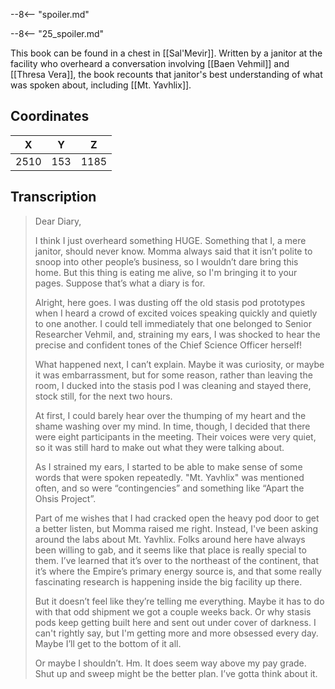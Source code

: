  

--8<-- "spoiler.md"

--8<-- "25_spoiler.md"

This book can be found in a chest in [[Sal'Mevir]]. Written by a janitor at the facility who overheard a conversation involving [[Baen Vehmil]] and [[Thresa Vera]], the book recounts that janitor's best understanding of what was spoken about, including [[Mt. Yavhlix]].

## Coordinates
| **X** | **Y** | **Z** |
| :---: | :---: | :---: |
| 2510  |  153  | 1185  |

## Transcription
> Dear Diary,
>
> I think I just overheard something HUGE. Something that I, a mere janitor, should never know. Momma always said that it isn’t polite to snoop into other people’s business, so I wouldn’t dare bring this home. But this thing is eating me alive, so I'm bringing it to your pages. Suppose that’s what a diary is for.
>
> Alright, here goes. I was dusting off the old stasis pod prototypes when I heard a crowd of excited voices speaking quickly and quietly to one another. I could tell immediately that one belonged to Senior Researcher Vehmil, and, straining my ears, I was shocked to hear the precise and confident tones of the Chief Science Officer herself!
>
> What happened next, I can’t explain. Maybe it was curiosity, or maybe it was embarrassment, but for some reason, rather than leaving the room, I ducked into the stasis pod I was cleaning and stayed there, stock still, for the next two hours.
>
> At first, I could barely hear over the thumping of my heart and the shame washing over my mind. In time, though, I decided that there were eight participants in the meeting. Their voices were very quiet, so it was still hard to make out what they were talking about.
>
> As I strained my ears, I started to be able to make sense of some words that were spoken repeatedly. "Mt. Yavhlix" was mentioned often, and so were “contingencies” and something like “Apart the Ohsis Project”.
>
> Part of me wishes that I had cracked open the heavy pod door to get a better listen, but Momma raised me right. Instead, I've been asking around the labs about Mt. Yavhlix. Folks around here have always been willing to gab, and it seems like that place is really special to them. I’ve learned that it’s over to the northeast of the continent, that it’s where the Empire’s primary energy source is, and that some really fascinating research is happening inside the big facility up there.
>
> But it doesn’t feel like they’re telling me everything. Maybe it has to do with that odd shipment we got a couple weeks back. Or why stasis pods keep getting built here and sent out under cover of darkness. I can't rightly say, but I'm getting more and more obsessed every day. Maybe I’ll get to the bottom of it all.
>
> Or maybe I shouldn’t. Hm. It does seem way above my pay grade. Shut up and sweep might be the better plan. I’ve gotta think about it.

